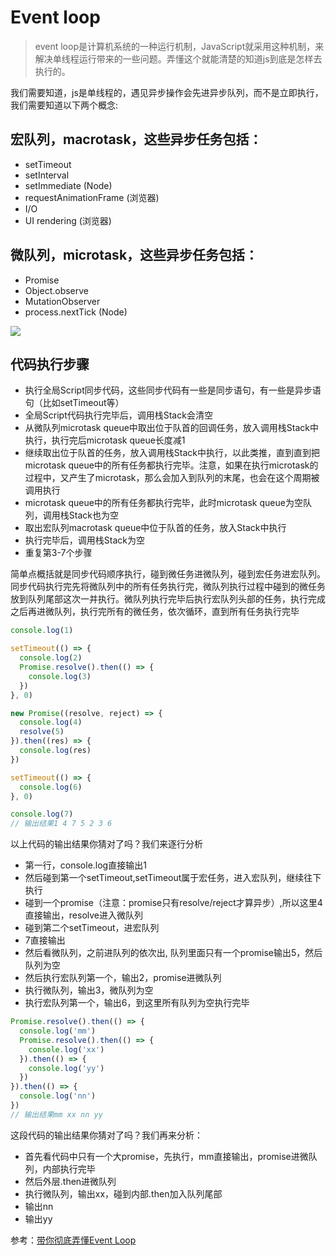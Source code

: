 # Event loop
> event loop是计算机系统的一种运行机制，JavaScript就采用这种机制，来解决单线程运行带来的一些问题。弄懂这个就能清楚的知道js到底是怎样去执行的。

我们需要知道，js是单线程的，遇见异步操作会先进异步队列，而不是立即执行，我们需要知道以下两个概念:

## 宏队列，macrotask，这些异步任务包括：
- setTimeout
- setInterval
- setImmediate (Node)
- requestAnimationFrame (浏览器)
- I/O
- UI rendering (浏览器)
  
## 微队列，microtask，这些异步任务包括：
- Promise
- Object.observe
- MutationObserver
- process.nextTick (Node)

![](https://user-gold-cdn.xitu.io/2020/7/18/1735ff727a18d3a9?w=730&h=773&f=png&s=61128)

## 代码执行步骤

- 执行全局Script同步代码，这些同步代码有一些是同步语句，有一些是异步语句（比如setTimeout等）
- 全局Script代码执行完毕后，调用栈Stack会清空
- 从微队列microtask queue中取出位于队首的回调任务，放入调用栈Stack中执行，执行完后microtask queue长度减1
- 继续取出位于队首的任务，放入调用栈Stack中执行，以此类推，直到直到把microtask queue中的所有任务都执行完毕。注意，如果在执行microtask的过程中，又产生了microtask，那么会加入到队列的末尾，也会在这个周期被调用执行
- microtask queue中的所有任务都执行完毕，此时microtask queue为空队列，调用栈Stack也为空
- 取出宏队列macrotask queue中位于队首的任务，放入Stack中执行
- 执行完毕后，调用栈Stack为空
- 重复第3-7个步骤

简单点概括就是同步代码顺序执行，碰到微任务进微队列，碰到宏任务进宏队列。同步代码执行完先将微队列中的所有任务执行完，微队列执行过程中碰到的微任务放到队列尾部这次一并执行。微队列执行完毕后执行宏队列头部的任务，执行完成之后再进微队列，执行完所有的微任务，依次循环，直到所有任务执行完毕

```js
console.log(1)

setTimeout(() => {
  console.log(2)
  Promise.resolve().then(() => {
    console.log(3)
  })
}, 0)

new Promise((resolve, reject) => {
  console.log(4)
  resolve(5)
}).then((res) => {
  console.log(res)
})

setTimeout(() => {
  console.log(6)
}, 0)

console.log(7)
// 输出结果1 4 7 5 2 3 6
```

以上代码的输出结果你猜对了吗？我们来逐行分析
-  第一行，console.log直接输出1
-  然后碰到第一个setTimeout,setTimeout属于宏任务，进入宏队列，继续往下执行
-  碰到一个promise（注意：promise只有resolve/reject才算异步）,所以这里4直接输出，resolve进入微队列
-  碰到第二个setTimeout，进宏队列
-  7直接输出
-  然后看微队列，之前进队列的依次出, 队列里面只有一个promise输出5，然后队列为空
-  然后执行宏队列第一个，输出2，promise进微队列
-  执行微队列，输出3，微队列为空
-  执行宏队列第一个，输出6，到这里所有队列为空执行完毕

```js
Promise.resolve().then(() => {
  console.log('mm')
  Promise.resolve().then(() => {
    console.log('xx')
  }).then(() => {
    console.log('yy')
  })
}).then(() => {
  console.log('nn')
})
// 输出结果mm xx nn yy
```
这段代码的输出结果你猜对了吗？我们再来分析：
- 首先看代码中只有一个大promise，先执行，mm直接输出，promise进微队列，内部执行完毕
- 然后外层.then进微队列
- 执行微队列，输出xx，碰到内部.then加入队列尾部
- 输出nn
- 输出yy

参考：[带你彻底弄懂Event Loop](https://segmentfault.com/a/1190000022805585)